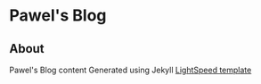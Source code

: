 # Pawel's Blog

## About

Pawel's Blog content
Generated using Jekyll [LightSpeed template](https://jamstackthemes.dev/theme/jekyll-lightspeed/)

